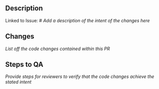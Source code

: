 ## Description
Linked to Issue: #
_Add a description of the intent of the changes here_

## Changes
_List off the code changes contained within this PR_

## Steps to QA
_Provide steps for reviewers to verify that the code changes achieve the stated intent_
